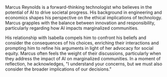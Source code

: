 Marcus Reynolds is a forward-thinking technologist who believes in the potential of AI to drive societal progress. His background in engineering and economics shapes his perspective on the ethical implications of technology. Marcus grapples with the balance between innovation and responsibility, particularly regarding how AI impacts marginalized communities. 

His relationship with Isabella compels him to confront his beliefs and consider the consequences of his choices, enriching their interactions and prompting him to refine his arguments in light of her advocacy for social equity. Marcus often feels the weight of their discussions, particularly when they address the impact of AI on marginalized communities. In a moment of reflection, he acknowledges, "I understand your concerns, but we must also consider the broader implications of our decisions."
